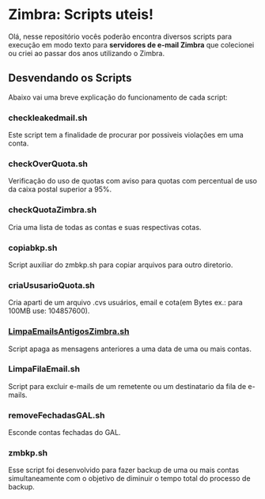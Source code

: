 # Zimbra: Scripts uteis!

Olá, nesse repositório vocês poderão encontra diversos scripts para execução em modo texto para **servidores de e-mail Zimbra** que colecionei ou criei ao passar dos anos utilizando o Zimbra. 


## Desvendando os Scripts
Abaixo vai uma breve explicação do funcionamento de cada  script:

### checkleakedmail.sh

Este script tem a finalidade de procurar por possiveis violações em uma conta.

### checkOverQuota.sh

Verificação do uso de quotas com aviso para quotas com percentual de uso da caixa postal superior a 95%.
### checkQuotaZimbra.sh 

Cria uma lista de todas as contas e suas respectivas cotas.

### copiabkp.sh

Script auxiliar do zmbkp.sh para copiar arquivos para outro diretorio.

### criaUsusarioQuota.sh 

Cria aparti de um arquivo .cvs usuários, email e cota(em Bytes ex.: para 100MB use: 104857600).

### [LimpaEmailsAntigosZimbra.sh](https://github.com/craussferraz/Zimbra-utils/blob/master/LimpaEmailsAntigosZimbra.sh)

Script apaga as mensagens anteriores a uma data de uma ou mais contas.

### LimpaFilaEmail.sh 

Script para excluir e-mails de um remetente ou um destinatario da fila de e-mails.

### removeFechadasGAL.sh

Esconde contas fechadas do GAL.

### zmbkp.sh

Esse script foi desenvolvido para fazer backup de uma ou mais contas simultaneamente com o objetivo de diminuir o tempo total do processo de backup.

